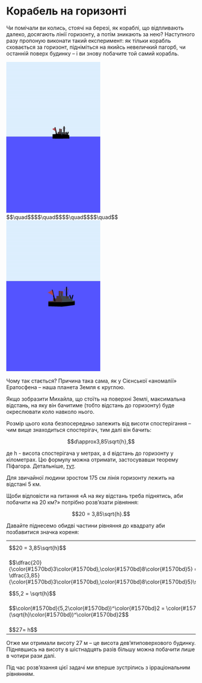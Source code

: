 # Корабель на горизонтi

<p>Чи помічали ви колись, стоячі на березі, як кораблі, що відпливають далеко, досягають лінії горизонту, а потім зникають за нею? Наступного разу пропоную виконати такий експеримент: як тільки корабль сховається за горизонт, підніміться на якийсь невеличкий пагорб, чи останній поверх будинку – і ви знову побачите той самий корабль.</p>

<p><img src="pic3.png" width="250" height="400">$$\quad$$$$\quad$$$$\quad$$$$\quad$$
  <img src="pic4.png" width="250" height="400">
</p>

<p>Чому так стається? Причина така сама, як у Сієнської «аномалії» Ератосфена – наша планета Земля є круглою.</p>

<p>Якщо зобразити Михайла, що стоїть на поверхні Землі, максимальна відстань, на яку він бачитиме (тобто відстань до горизонту) буде окреслювати коло навколо нього.</p>

<p>Розмір цього кола безпосередньо залежить від висоти спостерігання – чим вище знаходиться спостерігач, тим далі він бачить:</p>

<p align="center">$$d\approx3,85\sqrt{h},$$</p>

<p>де h - висота спостерігача у метрах, а d відстань до горизонту у кілометрах. Цю формулу можна отримати, застосувавши теорему Піфагора. Детальніше, <a href="http://planetcalc.ru/1198/">тут</a>.</p>

<p>Для звичайної людини зростом 175 см лінія горизонту лежить на відстані 5 км.</p>

<p>Щоби відповісти на питання «А на яку відстань треба піднятись, аби побачити на 20 км?» потрібно розв’язати рівняння:</p>

<p align="center">$$20 = 3,85\sqrt{h}.$$</p>

<p>Давайте піднесемо обидві частини рівняння до квадрату аби позбавитися значка кореня:</p>

<table style="border: none;" class="none">
<tr>
<td>$$20 = 3,85\sqrt{h}$$</td>
<td><i><font color="1570bd">Вихідне рівняння</font></i></td>
</tr>
<tr>
<td>$$\dfrac{20}{\color{#1570bd}3\color{#1570bd},\color{#1570bd}8\color{#1570bd}5} = \dfrac{3,85}{\color{#1570bd}3\color{#1570bd},\color{#1570bd}8\color{#1570bd}5}\sqrt{h}$$</td>
<td><font color="1570bd"><i>Ділимо обидві частини рівняння на</i> 3,85</font></td>
</tr>
<tr>
<td>$$5,2 = \sqrt{h}$$</td>
<td><font color="1570bd"><i>Спрощуємо</i></font></td>
</tr>
<tr>
<td>$$\color{#1570bd}(5,2\color{#1570bd})^\color{#1570bd}2 = \color{#1570bd}(\sqrt{h}\color{#1570bd})^\color{#1570bd}2$$</td>
<td><font color="1570bd"><i>Підносимо обидві частини до квадрату</i></font></td>
</tr>
<tr>
<td>$$27= h$$</td>
<td><font color="1570bd"><i>Спрощуємо</i></font></td>
</tr>
</table>

<p>Отже ми отримали висоту 27 м – це висота дев’ятиповерхового будинку. Піднявшись на висоту в шістнадцять разів більшу можна побачити лише в чотири рази далі.</p>

<p>Під час розв’язання цієї задачі ми вперше зустрілись з ірраціональним рівнянням.</p>



